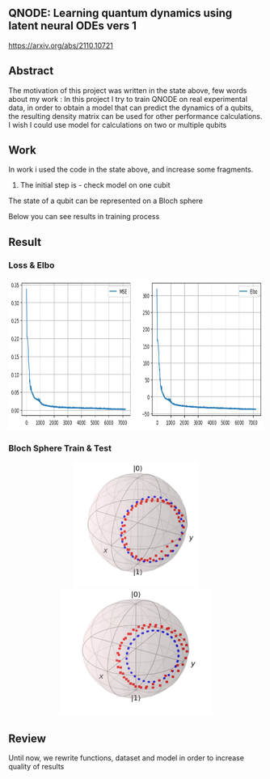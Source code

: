## QNODE: Learning quantum dynamics using latent neural ODEs vers 1
https://arxiv.org/abs/2110.10721

## Abstract
The  motivation of this project was written in the state above, few words about my work : 
In this project I try to train QNODE on real experimental data, in order to obtain a model that can predict the dynamics of a qubits, the resulting density matrix can be used for other performance calculations.
I wish I could use model for calculations on  two or  multiple qubits

## Work
In work i used the code in the state above, and increase some fragments.


1. The initial step is - check model on one cubit 

The state of a qubit can be represented on a Bloch sphere

Below you can see results in training process 

## Result
### Loss & Elbo
<p align="center">
<img src="graph.png" width="900" height="300">

### Bloch Sphere Train & Test
 <p align="center">
<img src="train.png" width="250" height="250">
<img src="test.jpg" width="300" height="250">
</p>

## Review
Until now, we rewrite functions, dataset and model in order to increase quality of results


